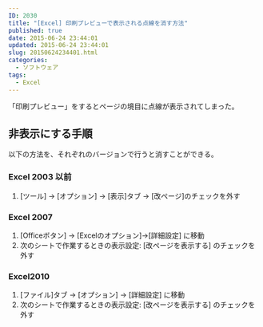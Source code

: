 ```yaml
---
ID: 2030
title: "[Excel] 印刷プレビューで表示される点線を消す方法"
published: true
date: 2015-06-24 23:44:01
updated: 2015-06-24 23:44:01
slug: 20150624234401.html
categories:
  - ソフトウェア
tags:
  - Excel
---
```


「印刷プレビュー」をするとページの境目に点線が表示されてしまった。

<!--more-->
<h2>非表示にする手順</h2>
以下の方法を、それぞれのバージョンで行うと消すことができる。

<h3>Excel 2003 以前</h3>
<ol>
  <li>[ツール] → [オプション] → [表示]タブ → [改ページ]のチェックを外す</li>
</ol>

<h3>Excel 2007</h3>
<ol>
  <li>[Officeボタン] → [Excelのオプション]→[詳細設定] に移動</li>
  <li>次のシートで作業するときの表示設定: [改ページを表示する] のチェックを外す</li>
</ol>

<h3>Excel2010</h3>
<ol>
  <li>[ファイル]タブ → [オプション] → [詳細設定] に移動</li>
  <li>次のシートで作業するときの表示設定:  [改ページを表示する] のチェックを外す</li>
</ol>
